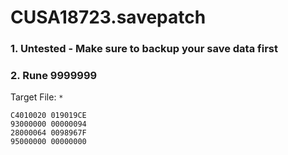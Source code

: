 # CUSA18723.savepatch

### 1. Untested - Make sure to backup your save data first
### 2. Rune 9999999

Target File: `*`

```
C4010020 019019CE
93000000 00000094
28000064 0098967F
95000000 00000000
```

